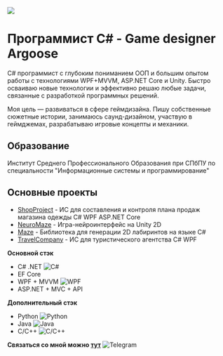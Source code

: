 ![](https://github.com/LuisanArgoose/LuisanAroose/blob/main/ArgooseLogo.png)
# Программист C# - Game designer Argoose

C# программист с глубоким пониманием ООП и большим опытом работы с технологиями WPF+MVVM, ASP.NET Core и Unity. Быстро осваиваю новые технологии и эффективно решаю любые задачи, связанные с разработкой программных решений.

Моя цель — развиваться в сфере геймдизайна. Пишу собственные сюжетные истории, занимаюсь саунд-дизайном, участвую в геймджемах, разрабатываю игровые концепты и механики.

## Образование

Институт Среднего Профессионального Образования при СПбПУ по специальности "Информационные системы и программирование"

## Основные проекты
  - [ShopProject](https://github.com/LuisanArgoose/ShopProject) - ИС для составления и контроля плана продаж магазина одежды C# WPF ASP.NET Core
  - [NeuroMaze](https://github.com/LuisanArgoose/NeuroMaze) - Игра-нейроинтерфейс на Unity 2D
  - [Maze](https://github.com/LuisanArgoose/Maze) - Библиотека для генерации 2D лабиринтов на языке C#
  - [TravelCompany](https://github.com/LuisanArgoose/TravelCompany) - ИС для туристического агентства C# WPF 

**Основной стэк**
  - C# .NET ![C#](https://img.icons8.com/color/20/000000/c-sharp-logo.png)  
  - EF Core 
  - WPF + MVVM ![WPF](https://img.icons8.com/color/20/000000/windows-10.png)
  - ASP.NET + MVC + API  

**Дополнительный стэк**
  - Python ![Python](https://img.icons8.com/color/20/000000/python.png)
  - Java ![Java](https://img.icons8.com/color/20/000000/java-coffee-cup-logo.png)
  - C/C++ ![C/C++](https://img.icons8.com/color/20/000000/c-plus-plus-logo.png)

**Связаться со мной можно [тут](https://t.me/LuisanArgoose)** ![Telegram](https://img.icons8.com/color/24/000000/telegram-app.png)
